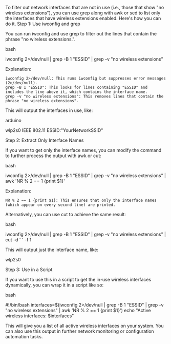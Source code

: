 To filter out network interfaces that are not in use (i.e., those that show "no wireless extensions"), you can use grep along with awk or sed to list only the interfaces that have wireless extensions enabled. Here's how you can do it.
Step 1: Use iwconfig and grep

You can run iwconfig and use grep to filter out the lines that contain the phrase "no wireless extensions.".

bash

iwconfig 2>/dev/null | grep -B 1 "ESSID" | grep -v "no wireless extensions"

Explanation:

    iwconfig 2>/dev/null: This runs iwconfig but suppresses error messages (2>/dev/null).
    grep -B 1 "ESSID": This looks for lines containing "ESSID" and includes the line above it, which contains the interface name.
    grep -v "no wireless extensions": This removes lines that contain the phrase "no wireless extensions".

This will output the interfaces in use, like:

arduino

wlp2s0    IEEE 802.11  ESSID:"YourNetworkSSID"

Step 2: Extract Only Interface Names

If you want to get only the interface names, you can modify the command to further process the output with awk or cut:

bash

iwconfig 2>/dev/null | grep -B 1 "ESSID" | grep -v "no wireless extensions" | awk 'NR % 2 == 1 {print $1}'

Explanation:

    NR % 2 == 1 {print $1}: This ensures that only the interface names (which appear on every second line) are printed.

Alternatively, you can use cut to achieve the same result:

bash

iwconfig 2>/dev/null | grep -B 1 "ESSID" | grep -v "no wireless extensions" | cut -d ' ' -f 1

This will output just the interface name, like:

wlp2s0

Step 3: Use in a Script

If you want to use this in a script to get the in-use wireless interfaces dynamically, you can wrap it in a script like so:

bash

#!/bin/bash
interfaces=$(iwconfig 2>/dev/null | grep -B 1 "ESSID" | grep -v "no wireless extensions" | awk 'NR % 2 == 1 {print $1}')
echo "Active wireless interfaces: $interfaces"

This will give you a list of all active wireless interfaces on your system. You can also use this output in further network monitoring or configuration automation tasks.